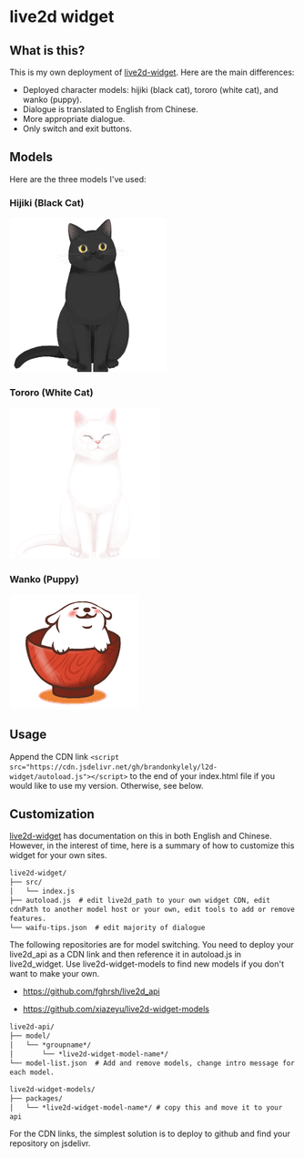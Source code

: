 # live2d widget

## What is this?

This is my own deployment of [live2d-widget](https://github.com/stevenjoezhang/live2d-widget). Here are the main differences:

- Deployed character models: hijiki (black cat), tororo (white cat), and wanko (puppy).
- Dialogue is translated to English from Chinese.
- More appropriate dialogue.
- Only switch and exit buttons.

## Models

Here are the three models I've used:

### Hijiki (Black Cat)
![Hijiki](./assets/hijiki.png)

### Tororo (White Cat)
![Tororo](./assets/tororo.png)

### Wanko (Puppy)
![Wanko](./assets/wanko.png)

## Usage

Append the CDN link ```<script src="https://cdn.jsdelivr.net/gh/brandonkylely/l2d-widget/autoload.js"></script>``` to the end of your index.html file if you would like to use my version. Otherwise, see below.

## Customization

[live2d-widget](https://github.com/stevenjoezhang/live2d-widget) has documentation on this in both English and Chinese. However, in the interest of time, here is a summary of how to customize this widget for your own sites.


```
live2d-widget/
├── src/
│   └── index.js
├── autoload.js  # edit live2d_path to your own widget CDN, edit cdnPath to another model host or your own, edit tools to add or remove features.
└── waifu-tips.json  # edit majority of dialogue
```

The following repositories are for model switching. You need to deploy your live2d_api as a CDN link and then reference it in autoload.js in live2d_widget. Use live2d-widget-models to find new models if you don't want to make your own.

- https://github.com/fghrsh/live2d_api

- https://github.com/xiazeyu/live2d-widget-models  

```
live2d-api/
├── model/
│   └── *groupname*/
│       └── *live2d-widget-model-name*/
└── model-list.json  # Add and remove models, change intro message for each model.
```
```
live2d-widget-models/
├── packages/
│   └── *live2d-widget-model-name*/ # copy this and move it to your api
```

For the CDN links, the simplest solution is to deploy to github and find your repository on jsdelivr.

